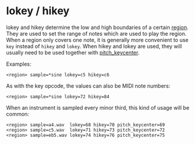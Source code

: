 # lokey / hikey

lokey and hikey determine the low and high boundaries of a certain
[region](/headers/region). They are used to set the range of notes which are
used to play the region. When a region only covers one note, it is generally
more convenient to use `key` instead of `hikey` and `lokey`. When hikey and lokey
are used, they will usually need to be used together with
[pitch_keycenter](/opcodes/sfz_1/pitch_keycenter).

Examples:

```
<region> sample=*sine lokey=c5 hikey=c6
```

As with the key opcode, the values can also be MIDI note numbers:

```
<region> sample=*sine lokey=72 hikey=84
```

When an instrument is sampled every minor third, this kind of usage will be common:

```
<region> sample=a4.wav  lokey=68 hikey=70 pitch_keycenter=69
<region> sample=c5.wav  lokey=71 hikey=73 pitch_keycenter=72
<region> sample=eb5.wav lokey=74 hikey=76 pitch_keycenter=75
```
